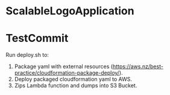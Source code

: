 # ScalableLogoApplication
# TestCommit

Run deploy.sh to:

1. Package yaml with external resources (https://aws.nz/best-practice/cloudformation-package-deploy/).
2. Deploy packaged cloudformation yaml to AWS.
3. Zips Lambda function and dumps into S3 Bucket.
